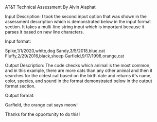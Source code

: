 AT&T Technical Assessment
By Alvin Alaphat

Input Description: I took the second input option that was shown in the assessment description which is demonstrated below in the input format section. It takes a multi-line string input which is important because it parses it based on new line characters.

Input format: 

Spike,1/1/2020,white,dog
Sandy,3/5/2018,blue,cat
Fluffy,2/29/2016,black,sheep
Garfield,9/17/1998,orange,cat

Output Description: The code checks which animal is the most common, and in this example, there are more cats than any other animal and then it searches for the oldest cat based on the birth date and returns it's name, color, species, and sound in the format demonstrated below in the output format section.

Output format:

Garfield, the orange cat says meow!


Thanks for the opportunity to do this!

